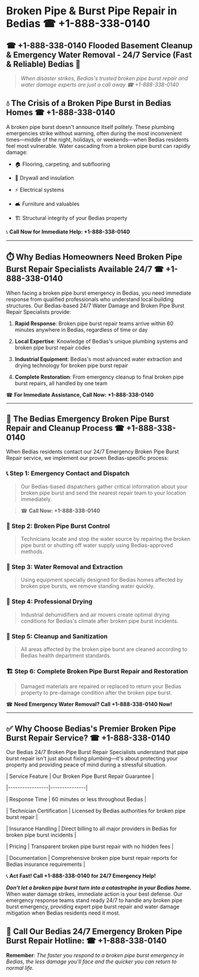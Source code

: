 # Broken Pipe & Burst Pipe Repair in Bedias ☎ +1-888-338-0140  
## ☎ +1-888-338-0140 Flooded Basement Cleanup & Emergency Water Removal - 24/7 Service (Fast & Reliable) Bedias 🚨  

> *When disaster strikes, Bedias's trusted broken pipe burst repair and water damage experts are just a call away ☎ +1-888-338-0140*  

## 💧 The Crisis of a Broken Pipe Burst in Bedias Homes ☎ +1-888-338-0140  

A broken pipe burst doesn't announce itself politely. These plumbing emergencies strike without warning, often during the most inconvenient times—middle of the night, holidays, or weekends—when Bedias residents feel most vulnerable. Water cascading from a broken pipe burst can rapidly damage:  

* 🏠 Flooring, carpeting, and subflooring  
* 🧱 Drywall and insulation  
* ⚡ Electrical systems  
* 🛋️ Furniture and valuables  
* 🏗️ Structural integrity of your Bedias property  

📞 **Call Now for Immediate Help: +1-888-338-0140**  

---  

## ⏱️ Why Bedias Homeowners Need Broken Pipe Burst Repair Specialists Available 24/7 ☎ +1-888-338-0140  

When facing a broken pipe burst emergency in Bedias, you need immediate response from qualified professionals who understand local building structures. Our Bedias-based 24/7 Water Damage and Broken Pipe Burst Repair Specialists provide:  

1. **Rapid Response**: Broken pipe burst repair teams arrive within 60 minutes anywhere in Bedias, regardless of time or day  
2. **Local Expertise**: Knowledge of Bedias's unique plumbing systems and broken pipe burst repair codes  
3. **Industrial Equipment**: Bedias's most advanced water extraction and drying technology for broken pipe burst repair  
4. **Complete Restoration**: From emergency cleanup to final broken pipe burst repairs, all handled by one team  

☎ **For Immediate Assistance, Call Now: +1-888-338-0140**  

---  

## 🔧 The Bedias Emergency Broken Pipe Burst Repair and Cleanup Process ☎ +1-888-338-0140  

When Bedias residents contact our 24/7 Emergency Broken Pipe Burst Repair service, we implement our proven Bedias-specific process:  

### 📞 Step 1: Emergency Contact and Dispatch  
> Our Bedias-based dispatchers gather critical information about your broken pipe burst and send the nearest repair team to your location immediately.  
> ☎ **Call Now: +1-888-338-0140**  

### 🚿 Step 2: Broken Pipe Burst Control  
> Technicians locate and stop the water source by repairing the broken pipe burst or shutting off water supply using Bedias-approved methods.  

### 🌊 Step 3: Water Removal and Extraction  
> Using equipment specially designed for Bedias homes affected by broken pipe bursts, we remove standing water quickly.  

### 💨 Step 4: Professional Drying  
> Industrial dehumidifiers and air movers create optimal drying conditions for Bedias's climate after broken pipe burst incidents.  

### 🧼 Step 5: Cleanup and Sanitization  
> All areas affected by the broken pipe burst are cleaned according to Bedias health department standards.  

### 🏗️ Step 6: Complete Broken Pipe Burst Repair and Restoration  
> Damaged materials are repaired or replaced to return your Bedias property to pre-damage condition after the broken pipe burst.  

☎ **Need Emergency Water Removal? Call +1-888-338-0140 Now!**  

---  

## ✅ Why Choose Bedias's Premier Broken Pipe Burst Repair Service? ☎ +1-888-338-0140  

Our Bedias 24/7 Broken Pipe Burst Repair Specialists understand that pipe burst repair isn't just about fixing plumbing—it's about protecting your property and providing peace of mind during a stressful situation.  

| Service Feature | Our Broken Pipe Burst Repair Guarantee |  
|-----------------|---------------|  
| Response Time | 60 minutes or less throughout Bedias |  
| Technician Certification | Licensed by Bedias authorities for broken pipe burst repair |  
| Insurance Handling | Direct billing to all major providers in Bedias for broken pipe burst incidents |  
| Pricing | Transparent broken pipe burst repair with no hidden fees |  
| Documentation | Comprehensive broken pipe burst repair reports for Bedias insurance requirements |  

📞 **Act Fast! Call +1-888-338-0140 for 24/7 Emergency Help!**  

***Don't let a broken pipe burst turn into a catastrophe in your Bedias home.*** When water damage strikes, immediate action is your best defense. Our emergency response teams stand ready 24/7 to handle any broken pipe burst emergency, providing expert pipe burst repair and water damage mitigation when Bedias residents need it most.  

## 📱 Call Our Bedias 24/7 Emergency Broken Pipe Burst Repair Hotline: ☎ +1-888-338-0140  

**Remember**: *The faster you respond to a broken pipe burst emergency in Bedias, the less damage you'll face and the quicker you can return to normal life.*